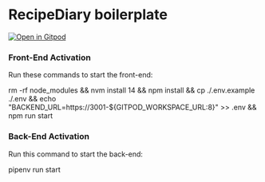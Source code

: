 # RecipeDiary boilerplate

[![Open in Gitpod](https://gitpod.io/button/open-in-gitpod.svg)](https://gitpod.io#https://github.com/4GeeksAcademy/react-flask-hello.git)

<p align="center">
<a href="...><img height="350px" src="src/front/img/RecipeDiary.png" /></a>
</p>

### Front-End Activation

Run these commands to start the front-end:

rm -rf node_modules &&
nvm install 14 && npm install &&
cp ./.env.example ./.env &&
echo "BACKEND_URL=https://3001-${GITPOD_WORKSPACE_URL:8}" >> .env &&
npm run start

### Back-End Activation

Run this command to start the back-end:

pipenv run start
